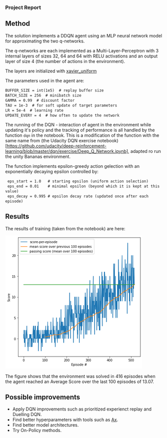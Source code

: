 ### Project Report

## Method
The solution implements a DDQN agent using an MLP neural network model for approximating the two q-networks.


The q-networks are each implemented as a Multi-Layer-Perceptron with 3 internal layers of sizes 32, 64 and 64 with RELU activations and an output layer of size 4 (the number of actions in the environment).

The layers are initialized with [xavier_uniform](https://pytorch.org/docs/stable/nn.init.html#torch.nn.init.xavier_uniform_)

The parameters used in the agent are:
```
BUFFER_SIZE = int(1e5)  # replay buffer size
BATCH_SIZE = 256  # minibatch size
GAMMA = 0.99  # discount factor
TAU = 1e-3  # for soft update of target parameters
LR = 5e-4  # learning rate
UPDATE_EVERY = 4  # how often to update the network
```

The running of the DQN - interaction of agent in the environment while updating it's policy and the tracking of performance is all handled by the function `dqn` in the notebook. This is a modification of the function with the same name from (the Udacity DQN exercise notebook)[https://github.com/udacity/deep-reinforcement-learning/blob/master/dqn/exercise/Deep_Q_Network.ipynb], adapted ro run the unity Bananas environment.

The function implements epsilon-greedy action gelection with an exponentially decaying epsilon controlled by:
```
 eps_start = 1.0   # starting epsilon (uniform action selection)
 eps_end = 0.01    # minimal epsilon (beyond which it is kept at this value)
 eps_decay = 0.995 # epsilon decay rate (updated once after each episode)
 ```

## Results

 The results of training (taken from the notebook) are here:
 
 !["DQN performance"](./training.png)

 The figure shows that the environment was solved in 416 episodes when the agent reached an Average Score over the last 100 episodes of 13.07.

## Possible improvements
* Apply DQN improvements such as prioritized experienct replay and Duelling DQN.
* Find better hyperparameters with tools such as [Ax](https://ax.dev/).
* Find better model architectures.
* Try On-Policy methods.
